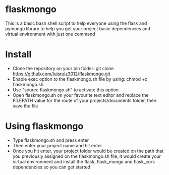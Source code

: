 # flaskmongo
This is a basic bash shell script to help everyone using the flask and pymongo library to help you get your project basic dependencies and virtual environment with just one command


# Install
- Clone the repository on your bin folder: git clone https://github.com/luisruiz3012/flaskmongo.git
- Enable exec option to the flaskmongo.sh file by using: chmod +x flaskmongo.sh
- Use "source flaskmongo.sh" to activate this option
- Open flaskmongo.sh on your favourite text editor and replace the FILEPATH value for the route of your projects/documents folder, then save the file


# Using flaskmongo
- Type flaskmongo.sh and press enter
- Then enter your project name and hit enter
- Once you hit enter, your project folder would be created on the path that you previously assigned on the flaskmongo.sh file, it would create your virtual environment and install the flask, flask_mongo and flask_cors dependencies so you can get started
